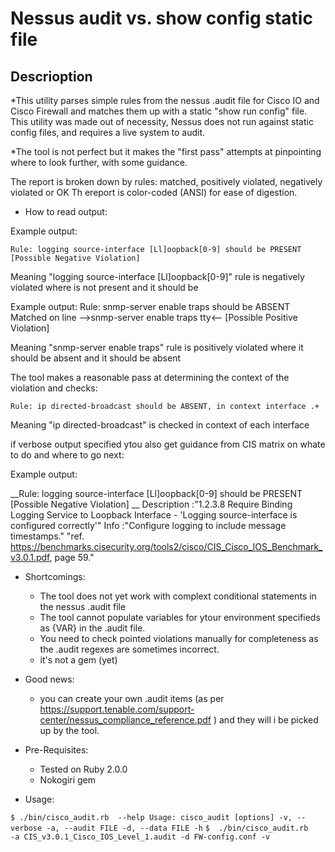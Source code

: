 Nessus audit vs. show config static file 
========================================


Descrioption
------------
*This utility parses simple rules from the nessus .audit file  for Cisco IO and Cisco Firewall and matches them up with
a static "show run config" file. This utility was made out of necessity, Nessus does not run against static config files,
and requires a live system to audit.

*The tool is not perfect but it makes the "first pass" attempts at pinpointing where to look further, with some guidance.


The report is broken down by rules: matched, positively violated,  negatively violated or OK
Th ereport is color-coded (ANSI) for ease of digestion. 

* How to read output:

Example output:

	Rule: logging source-interface [Ll]oopback[0-9] should be PRESENT [Possible Negative Violation]

Meaning  "logging source-interface [Ll]oopback[0-9]" rule is negatively violated where is not present and it should be


Example output:
	Rule: snmp-server enable traps should be ABSENT
	 Matched on line  -->snmp-server enable traps tty<-- [Possible Positive Violation] 

Meaning  "snmp-server enable traps" rule is positively violated where it should be absent and it should be absent


The tool makes a reasonable pass at determining the context of the violation and checks:

	Rule: ip directed-broadcast should be ABSENT, in context interface .+

Meaning "ip directed-broadcast" is checked in context of each interface

if verbose output specified ytou also get guidance from CIS matrix on whate to do and where to go next:

Example output: 

__Rule: logging source-interface [Ll]oopback[0-9] should be PRESENT [Possible Negative Violation] __
			Description :"1.2.3.8 Require Binding Logging Service to Loopback Interface - 'Logging source-interface is configured correctly'"
			Info :"Configure logging to include message timestamps."   "ref. https://benchmarks.cisecurity.org/tools2/cisco/CIS_Cisco_IOS_Benchmark_v3.0.1.pdf, page 59."


* Shortcomings:
	- The tool does not yet work with complext conditional statements in the nessus .audit file 
	- The tool cannot populate variables for ytour environment specifieds as {VAR} in the .audit file.
	- You need to check pointed violations manually for completeness as the .audit regexes are sometimes incorrect.
	- it's not  a gem (yet)

* Good news:
	- you can create your own .audit items (as per https://support.tenable.com/support-center/nessus_compliance_reference.pdf )
	and they will i be picked up by the tool.  

* Pre-Requisites:
	- Tested on Ruby 2.0.0
	- Nokogiri gem

* Usage:

`$ ./bin/cisco_audit.rb  --help
	Usage: cisco_audit [options]
    	-v, --verbose
    	-a, --audit FILE
    	-d, --data FILE
    	-h`
`$  ./bin/cisco_audit.rb   -a CIS_v3.0.1_Cisco_IOS_Level_1.audit -d FW-config.conf -v`





